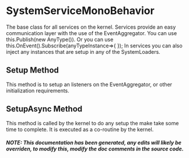 # SystemServiceMonoBehavior
The base class for all services on the kernel.  Services provide an easy communication layer with the use of the EventAggregator.  You can use this.Publish(new AnyType()).  Or you can use this.OnEvent<AnyType>().Subscribe(anyTypeInstance=>{ }); In services you can also inject any instances that are setup in any of the SystemLoaders.

## Setup Method
This method is to setup an listeners on the EventAggregator, or other initialization requirements.
## SetupAsync Method
This method is called by the kernel to do any setup the make take some time to complete.  It is executed as  a co-routine by the kernel.
##### NOTE: This documentation has been generated, any edits will likely be overriden, to modify this, modify the doc comments in the source code.
